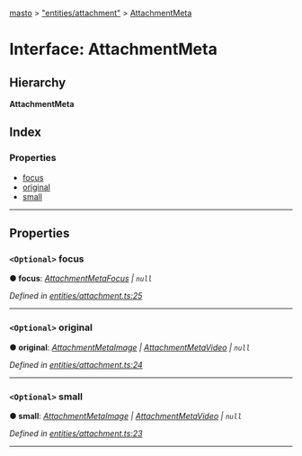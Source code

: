 [masto](../README.md) > ["entities/attachment"](../modules/_entities_attachment_.md) > [AttachmentMeta](../interfaces/_entities_attachment_.attachmentmeta.md)

# Interface: AttachmentMeta

## Hierarchy

**AttachmentMeta**

## Index

### Properties

* [focus](_entities_attachment_.attachmentmeta.md#focus)
* [original](_entities_attachment_.attachmentmeta.md#original)
* [small](_entities_attachment_.attachmentmeta.md#small)

---

## Properties

<a id="focus"></a>

### `<Optional>` focus

**● focus**: *[AttachmentMetaFocus](_entities_attachment_.attachmentmetafocus.md) \| `null`*

*Defined in [entities/attachment.ts:25](https://github.com/lagunehq/core/blob/84abcd4/src/entities/attachment.ts#L25)*

___
<a id="original"></a>

### `<Optional>` original

**● original**: *[AttachmentMetaImage](_entities_attachment_.attachmentmetaimage.md) \| [AttachmentMetaVideo](_entities_attachment_.attachmentmetavideo.md) \| `null`*

*Defined in [entities/attachment.ts:24](https://github.com/lagunehq/core/blob/84abcd4/src/entities/attachment.ts#L24)*

___
<a id="small"></a>

### `<Optional>` small

**● small**: *[AttachmentMetaImage](_entities_attachment_.attachmentmetaimage.md) \| [AttachmentMetaVideo](_entities_attachment_.attachmentmetavideo.md) \| `null`*

*Defined in [entities/attachment.ts:23](https://github.com/lagunehq/core/blob/84abcd4/src/entities/attachment.ts#L23)*

___


